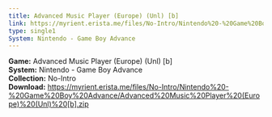 ```yaml
---
title: Advanced Music Player (Europe) (Unl) [b]
link: https://myrient.erista.me/files/No-Intro/Nintendo%20-%20Game%20Boy%20Advance/Advanced%20Music%20Player%20(Europe)%20(Unl)%20[b].zip
type: single1
System: Nintendo - Game Boy Advance
---
```

<b>Game:</b> Advanced Music Player (Europe) (Unl) [b]<br>
<b>System:</b> Nintendo - Game Boy Advance<br>
<b>Collection:</b> No-Intro<br>
<b>Download:</b> https://myrient.erista.me/files/No-Intro/Nintendo%20-%20Game%20Boy%20Advance/Advanced%20Music%20Player%20(Europe)%20(Unl)%20[b].zip